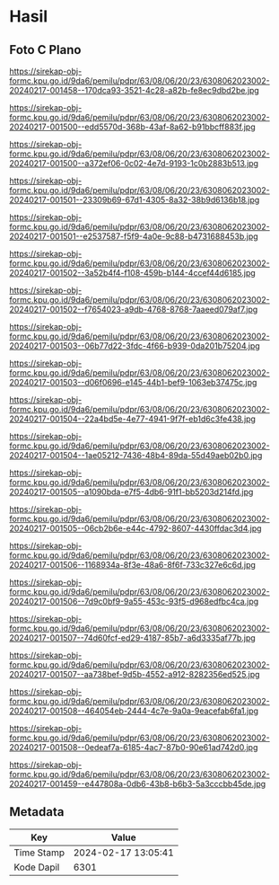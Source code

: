 # Hasil

## Foto C Plano

https://sirekap-obj-formc.kpu.go.id/9da6/pemilu/pdpr/63/08/06/20/23/6308062023002-20240217-001458--170dca93-3521-4c28-a82b-fe8ec9dbd2be.jpg

https://sirekap-obj-formc.kpu.go.id/9da6/pemilu/pdpr/63/08/06/20/23/6308062023002-20240217-001500--edd5570d-368b-43af-8a62-b91bbcff883f.jpg

https://sirekap-obj-formc.kpu.go.id/9da6/pemilu/pdpr/63/08/06/20/23/6308062023002-20240217-001500--a372ef06-0c02-4e7d-9193-1c0b2883b513.jpg

https://sirekap-obj-formc.kpu.go.id/9da6/pemilu/pdpr/63/08/06/20/23/6308062023002-20240217-001501--23309b69-67d1-4305-8a32-38b9d6136b18.jpg

https://sirekap-obj-formc.kpu.go.id/9da6/pemilu/pdpr/63/08/06/20/23/6308062023002-20240217-001501--e2537587-f5f9-4a0e-9c88-b4731688453b.jpg

https://sirekap-obj-formc.kpu.go.id/9da6/pemilu/pdpr/63/08/06/20/23/6308062023002-20240217-001502--3a52b4f4-f108-459b-b144-4ccef44d6185.jpg

https://sirekap-obj-formc.kpu.go.id/9da6/pemilu/pdpr/63/08/06/20/23/6308062023002-20240217-001502--f7654023-a9db-4768-8768-7aaeed079af7.jpg

https://sirekap-obj-formc.kpu.go.id/9da6/pemilu/pdpr/63/08/06/20/23/6308062023002-20240217-001503--06b77d22-3fdc-4f66-b939-0da201b75204.jpg

https://sirekap-obj-formc.kpu.go.id/9da6/pemilu/pdpr/63/08/06/20/23/6308062023002-20240217-001503--d06f0696-e145-44b1-bef9-1063eb37475c.jpg

https://sirekap-obj-formc.kpu.go.id/9da6/pemilu/pdpr/63/08/06/20/23/6308062023002-20240217-001504--22a4bd5e-4e77-4941-9f7f-eb1d6c3fe438.jpg

https://sirekap-obj-formc.kpu.go.id/9da6/pemilu/pdpr/63/08/06/20/23/6308062023002-20240217-001504--1ae05212-7436-48b4-89da-55d49aeb02b0.jpg

https://sirekap-obj-formc.kpu.go.id/9da6/pemilu/pdpr/63/08/06/20/23/6308062023002-20240217-001505--a1090bda-e7f5-4db6-91f1-bb5203d214fd.jpg

https://sirekap-obj-formc.kpu.go.id/9da6/pemilu/pdpr/63/08/06/20/23/6308062023002-20240217-001505--06cb2b6e-e44c-4792-8607-4430ffdac3d4.jpg

https://sirekap-obj-formc.kpu.go.id/9da6/pemilu/pdpr/63/08/06/20/23/6308062023002-20240217-001506--1168934a-8f3e-48a6-8f6f-733c327e6c6d.jpg

https://sirekap-obj-formc.kpu.go.id/9da6/pemilu/pdpr/63/08/06/20/23/6308062023002-20240217-001506--7d9c0bf9-9a55-453c-93f5-d968edfbc4ca.jpg

https://sirekap-obj-formc.kpu.go.id/9da6/pemilu/pdpr/63/08/06/20/23/6308062023002-20240217-001507--74d60fcf-ed29-4187-85b7-a6d3335af77b.jpg

https://sirekap-obj-formc.kpu.go.id/9da6/pemilu/pdpr/63/08/06/20/23/6308062023002-20240217-001507--aa738bef-9d5b-4552-a912-8282356ed525.jpg

https://sirekap-obj-formc.kpu.go.id/9da6/pemilu/pdpr/63/08/06/20/23/6308062023002-20240217-001508--464054eb-2444-4c7e-9a0a-9eacefab6fa1.jpg

https://sirekap-obj-formc.kpu.go.id/9da6/pemilu/pdpr/63/08/06/20/23/6308062023002-20240217-001508--0edeaf7a-6185-4ac7-87b0-90e61ad742d0.jpg

https://sirekap-obj-formc.kpu.go.id/9da6/pemilu/pdpr/63/08/06/20/23/6308062023002-20240217-001459--e447808a-0db6-43b8-b6b3-5a3cccbb45de.jpg


## Metadata

| Key        | Value               |
| ---------- | ------------------- |
| Time Stamp | 2024-02-17 13:05:41 |
| Kode Dapil | 6301                |



